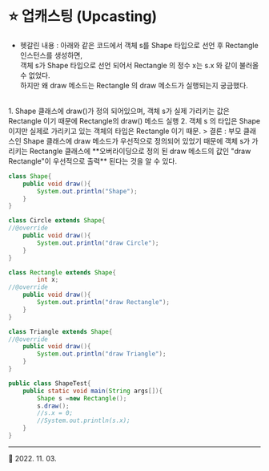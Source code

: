 # ⭐️ 업캐스팅 (Upcasting)
* 헷갈린 내용 : 아래와 같은 코드에서 객체 s를 Shape 타입으로 선언 후 Rectangle 인스턴스를 생성하면,<br>객체 s가 Shape 타입으로 선언 되어서 Rectangle 의 정수 x는 s.x 와 같이 불러올 수 없었다.<br> 하지만 왜 draw 메소드는 Rectangle 의 draw 메소드가 실행되는지 궁금했다.
<br>
1. Shape 클래스에 draw()가 정의 되어있으며, 객체 s가 실제 가리키는 값은 Rectangle 이기 때문에 Rectangle의 draw() 메소드 실행
2. 객체 s 의 타입은 Shape이지만 실제로 가리키고 있는 객체의 타입은 Rectangle 이기 때문.
> 결론 : 부모 클래스인 Shape 클래스에 draw 메소드가 우선적으로 정의되어 있었기 때문에 객체 s가 가리키는 Rectangle 클래스에 **오버라이딩으로 정의 된 draw 메소드의 값인 "draw Rectangle"이 우선적으로 출력** 된다는 것을 알 수 있다.

```java
class Shape{
    public void draw(){
        System.out.println("Shape");
    }
}

class Circle extends Shape{
//@override
    public void draw(){
        System.out.println("draw Circle");
    }
}

class Rectangle extends Shape{
        int x;
//@override
    public void draw(){
        System.out.println("draw Rectangle");
    }
}

class Triangle extends Shape{
//@override
    public void draw(){
        System.out.println("draw Triangle");
    }
}

public class ShapeTest{
    public static void main(String args[]){
        Shape s =new Rectangle();
        s.draw();
        //s.x = 0;
        //System.out.println(s.x);
    }
}
```

***
🔺 2022. 11. 03.